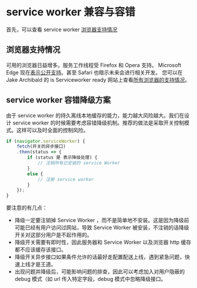 # service worker 兼容与容错

首先，可以查看 service worker [ 浏览器支持情况](http://caniuse.com/#feat=serviceworkers)

## 浏览器支持情况

可用的浏览器日益增多。服务工作线程受 Firefox 和 Opera 支持。 Microsoft Edge 现在[表示公开支持](https://developer.microsoft.com/en-us/microsoft-edge/platform/status/serviceworker/)。甚至 Safari 也暗示未来会进行相关开发。 您可以在 Jake Archibald 的 is Serviceworker ready 网站上查看[所有浏览器的支持情况](https://jakearchibald.github.io/isserviceworkerready/)。


## service worker 容错降级方案

由于 service worker 的持久离线本地缓存的能力，能力越大风险越大。我们在设计 service worker 的时候需要考虑容错降级机制。推荐的做法是采取开关控制模式。这样可以及时全面的控制风险。

```javascript
if (navigator.serviceWorker) {
    fetch(开关的异步接口)
    .then(status => {
        if (status 是 表示降级处理) {
            // 注销所有已安装的 service Worker
        }
        else {
            // 注册 service worker
        }
    });
}
```

要注意的有几点：

- 降级一定要注销掉 Service Worker ，而不是简单地不安装。这是因为降级前可能已经有用户访问过网站，导致 Service Worker 被安装，不注销的话降级开关对这部分用户是不起作用的。
- 降级开关需要有即时性，因此服务器和 Service Worker 以及浏览器 http 缓存都不应该缓存该接口。
- 降级开关异步接口如果条件允许的话最好走配置配送上线，遇到紧急问题，快速上线才是王道。
- 出现问题并降级后，可能影响问题的排查，因此可以考虑加入对用户隐蔽的 debug 模式（如 url 传入特定字段，debug 模式中忽略降级接口。